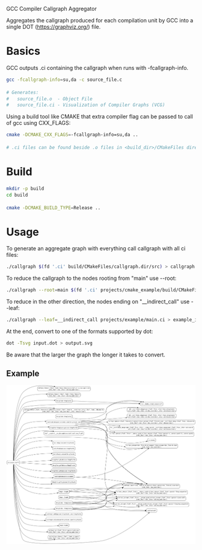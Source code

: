 GCC Compiler Callgraph Aggregator

Aggregates the callgraph produced for each compilation unit by GCC into a
single DOT (https://graphviz.org/) file.

# Basics

GCC outputs <file>.ci containing the callgraph when runs with -fcallgraph-info.

```bash
gcc -fcallgraph-info=su,da -c source_file.c

# Generates:
#   source_file.o  - Object File
#   source_file.ci - Visualization of Compiler Graphs (VCG)
```

Using a build tool like CMAKE that extra compiler flag can be passed to call of
gcc using CXX\_FLAGS:

```bash
cmake -DCMAKE_CXX_FLAGS=-fcallgraph-info=su,da ..

# .ci files can be found beside .o files in <build_dir>/CMakeFiles directory.
```

# Build

```bash
mkdir -p build
cd build

cmake -DCMAKE_BUILD_TYPE=Release ..
```

# Usage

To generate an aggregate graph with everything call callgraph with all ci files:
```bash
./callgraph $(fd '.ci' build/CMakeFiles/callgraph.dir/src) > callgraph.dot
```

To reduce the callgraph to the nodes rooting from "main" use --root:
```bash
./callgraph --root=main $(fd '.ci' projects/cmake_example/build/CMakeFiles/cmake_example.dir/src) > example_main.dot
```

To reduce in the other direction, the nodes ending on "\_\_indirect\_call" use --leaf:
```bash
./callgraph --leaf=__indirect_call projects/example/main.ci > example_indcall.dot
```

At the end, convert to one of the formats supported by dot:
```bash
dot -Tsvg input.dot > output.svg
```

Be aware that the larger the graph the longer it takes to convert.

## Example

![Callgraph of callgraph](callgraph.png)

